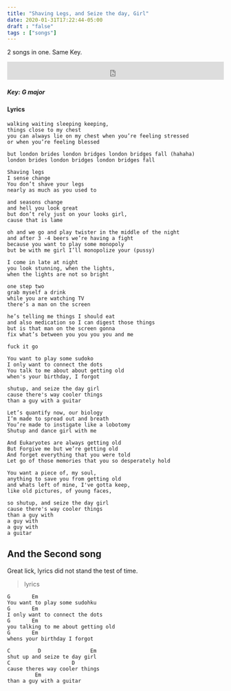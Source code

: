 ```yaml
---
title: "Shaving Legs, and Seize the day, Girl"
date: 2020-01-31T17:22:44-05:00
draft : "false"
tags : ["songs"]
---
```


2 songs in one. Same Key.

<!--more-->

<iframe style="border: 0; width: 100%; height: 42px;" src="https://bandcamp.com/EmbeddedPlayer/album=1143358609/size=small/bgcol=ffffff/linkcol=0687f5/track=433953239/transparent=true/" seamless><a href="https://michaelbetts.bandcamp.com/album/songs-part-1">Songs, Part 1 by Michael Betts</a></iframe>

##### Key: G major

#### Lyrics

```
walking waiting sleeping keeping,
things close to my chest
you can always lie on my chest when you’re feeling stressed
or when you’re feeling blessed

but london brides london bridges london bridges fall (hahaha)
london brides london bridges london bridges fall

Shaving legs
I sense change
You don’t shave your legs
nearly as much as you used to

and seasons change
and hell you look great
but don’t rely just on your looks girl,
cause that is lame

oh and we go and play twister in the middle of the night
and after 3 -4 beers we’re having a fight
because you want to play some monopoly
but be with me girl I’ll monopolize your (pussy)

I come in late at night
you look stunning, when the lights,
when the lights are not so bright

one step two
grab myself a drink
while you are watching TV
there’s a man on the screen

he’s telling me things I should eat
and also medication so I can digest those things
but is that man on the screen gonna
fix what’s between you you you you and me

fuck it go

You want to play some sudoko
I only want to connect the dots
You talk to me about about getting old
when's your birthday, I forgot

shutup, and seize the day girl
cause there's way cooler things
than a guy with a guitar

Let’s quantify now, our biology
I’m made to spread out and breath
You’re made to instigate like a lobotomy
Shutup and dance girl with me

And Eukaryotes are always getting old
But Forgive me but we’re getting old
And forget everything that you were told
Let go of those memories that you so desperately hold

You want a piece of, my soul,
anything to save you from getting old
and whats left of mine, I've gotta keep,
like old pictures, of young faces,

so shutup, and seize the day girl
cause there's way cooler things
than a guy with
a guy with
a guy with
a guitar

```

## And the Second song

Great lick, lyrics did not stand the test of time.

<!--more-->

> lyrics

```
G       Em
You want to play some sudohku
G       Em
I only want to connect the dots
G       Em
you talking to me about getting old
G       Em
whens your birthday I forgot

C         D                Em
shut up and seize te day girl
C                    D                
cause theres way cooler things
         Em
than a guy with a guitar

```

<!--
♩     Musical quarter note     &#9833;
♪     Musical eighth note      &#9834;
♫     Musical single bar note  &#9835;
♬     Musical double bar note  &#9836;
𝄪     Double sharp note                  &#119082;
𝄆     Musical Symbol Left Repeat Sign    &#x1D106;
𝄇     Musical Symbol Right Repeat Sign   &#x1D107;
𝄈     Musical Symbol Repeat Dots         &#x1D108;
𝄐     Musical Symbol Fermata             &#x1D110;
𝄑     Musical Symbol Fermata Below       &#x1D111;
𝄒     Musical Symbol Breath Mark         &#x1D112;
𝆒     Musical Symbol Crescendo           &#x1D192;
𝆓     Musical Symbol Decrescendo         &#x1D193;
𝄫     Double flat note                   &#119083;
𝄞     G clef     &#119070;
𝄢     F clef     &#119074;
𝄡     C clef     &#119073; -->
